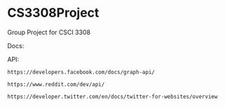 # CS3308Project
Group Project for CSCI 3308

Docs:

  API:

    https://developers.facebook.com/docs/graph-api/

    https://www.reddit.com/dev/api/

    https://developer.twitter.com/en/docs/twitter-for-websites/overview
